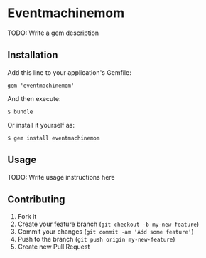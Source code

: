 # Eventmachinemom

TODO: Write a gem description

## Installation

Add this line to your application's Gemfile:

    gem 'eventmachinemom'

And then execute:

    $ bundle

Or install it yourself as:

    $ gem install eventmachinemom

## Usage

TODO: Write usage instructions here

## Contributing

1. Fork it
2. Create your feature branch (`git checkout -b my-new-feature`)
3. Commit your changes (`git commit -am 'Add some feature'`)
4. Push to the branch (`git push origin my-new-feature`)
5. Create new Pull Request

